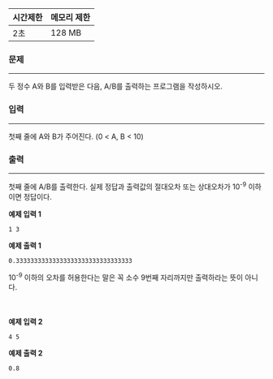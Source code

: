 | 시간제한 | 메모리 제한 |
| :------- | :---------- |
| 2초      | 128 MB      |

### 문제

---

두 정수 A와 B를 입력받은 다음, A/B를 출력하는 프로그램을 작성하시오.

### 입력

---

첫째 줄에 A와 B가 주어진다. (0 < A, B < 10)

### 출력

---

첫째 줄에 A/B를 출력한다. 실제 정답과 출력값의 절대오차 또는 상대오차가 10<sup>-9</sup> 이하이면 정답이다.

**예제 입력 1**

```
1 3
```

**예제 출력 1**

```
0.33333333333333333333333333333333
```

10<sup>-9</sup> 이하의 오차를 허용한다는 말은 꼭 소수 9번째 자리까지만 출력하라는 뜻이 아니다.

<br><br>
**예제 입력 2**

```
4 5
```

**예제 출력 2**

```
0.8
```
